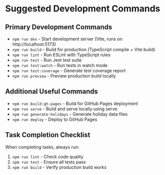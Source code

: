 # Suggested Development Commands

## Primary Development Commands
- `npm run dev` - Start development server (Vite, runs on http://localhost:5173)
- `npm run build` - Build for production (TypeScript compile + Vite build)
- `npm run lint` - Run ESLint with TypeScript rules
- `npm run test` - Run Jest test suite
- `npm run test:watch` - Run tests in watch mode
- `npm run test:coverage` - Generate test coverage report
- `npm run preview` - Preview production build locally

## Additional Useful Commands
- `npm run build:gh-pages` - Build for GitHub Pages deployment
- `npm run serve` - Build and serve locally using serve
- `npm run generate-holidays` - Generate holiday data files
- `npm run deploy` - Deploy to GitHub Pages

## Task Completion Checklist
When completing tasks, always run:
1. `npm run lint` - Check code quality
2. `npm run test` - Ensure all tests pass
3. `npm run build` - Verify production build works